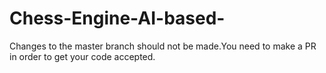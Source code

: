 # Chess-Engine-AI-based-
Changes to the master branch should not be made.You need to make a PR in order to get your code accepted.
